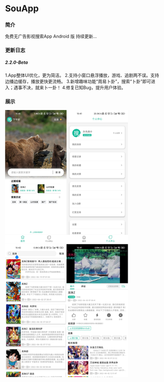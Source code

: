 # SouApp

### 简介

免费无广告影视搜索App Android 版 持续更新...

### 更新日志

##### 2.2.0-Beta

1.App整体UI优化，更为简洁。
2.支持小窗口悬浮播放，游戏、追剧两不误。支持边播边缓存，播放更快更流畅。
3.新增趣味功能“周易卜卦”，搜索“卜卦”即可进入；遇事不决，就来卜一卦！
4.修复已知Bug，提升用户体验。

### 展示

<img src="./img/img1.jpg" title="" alt="" width="200"><img src="./img/img2.jpg" title="" alt="" width="200"><img src="./img/img3.jpg" title="" alt="" width="200"><img src="./img/img4.jpg" title="" alt="" width="200">
